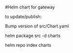 #Helm chart for gateway

to update/publish:

Bump version of src/Chart.yaml

helm package src -d charts

helm repo index charts

